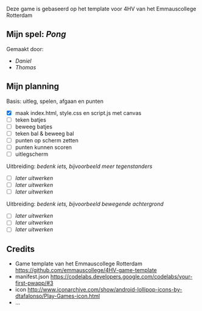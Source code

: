Deze game is gebaseerd op het template voor 4HV van het Emmauscollege Rotterdam

## Mijn spel: *Pong*
Gemaakt door:
- *Daniel*
- *Thomas*

## Mijn planning

Basis: uitleg, spelen, afgaan en punten
- [x] maak index.html, style.css en script.js met canvas
- [ ] teken batjes
- [ ] beweeg batjes
- [ ] teken bal & beweeg bal
- [ ] punten op scherm zetten
- [ ] punten kunnen scoren
- [ ] uitlegscherm

Uitbreiding: *bedenk iets, bijvoorbeeld meer tegenstanders*
- [ ] *later uitwerken*
- [ ] *later uitwerken*
- [ ] *later uitwerken*

Uitbreiding: *bedenk iets, bijvoorbeeld bewegende achtergrond*
- [ ] *later uitwerken*
- [ ] *later uitwerken*
- [ ] *later uitwerken*

## Credits
- Game template van het Emmauscollege Rotterdam https://github.com/emmauscollege/4HV-game-template
- manifest.json https://codelabs.developers.google.com/codelabs/your-first-pwapp/#3
- icon http://www.iconarchive.com/show/android-lollipop-icons-by-dtafalonso/Play-Games-icon.html
- ...
